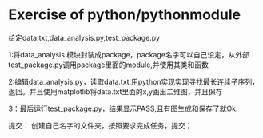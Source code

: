# Exercise of python/pythonmodule

给定data.txt,data_analysis.py,test_package.py


1:将data_analysis 模块封装成package，package名字可以自己设定，从外部test_package.py调用package里面的module,并使用其类和函数

2:编辑data_analysis.py，读取data.txt,用python实现实现寻找最长连续子序列，返回。并且使用matplotlib将data.txt里面的x,y画出二维图，并且保存

3：最后运行test_package.py，结果显示PASS,且有图生成和保存了就Ok.

提交：
创建自己名字的文件夹，按照要求完成任务，提交；

